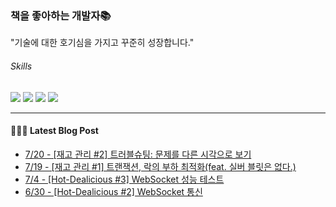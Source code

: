 
### 책을 좋아하는 개발자📚
"기술에 대한 호기심을 가지고 꾸준히 성장합니다."

###### Skills
<img src="https://img.shields.io/badge/java-c74634?style=flat-square&logo=oracle&logoColor=white"> <img src="https://img.shields.io/badge/spring-6DB33F?style=flat-square&logo=spring&logoColor=white"> <img src="https://img.shields.io/badge/mysql-4479A1?style=flat-square&logo=mysql&logoColor=white"> <img src="https://img.shields.io/badge/redis-DC382D?style=flat-square&logo=redis&logoColor=white">

------
#### 💁🏻‍♂️ Latest Blog Post

 - [7/20 - [재고 관리 #2] 트러블슈팅: 문제를 다른 시각으로 보기](https://syeon2.github.io/project/sm-project2.html)
 - [7/19 - [재고 관리 #1] 트랜잭션, 락의 부하 최적화(feat. 실버 블릿은 없다.)](https://syeon2.github.io/project/sm-project1.html)
 - [7/4 - [Hot-Dealicious #3] WebSocket 성능 테스트](https://syeon2.github.io/project/hd-websocket2.html)
 - [6/30 - [Hot-Dealicious #2] WebSocket 통신](https://syeon2.github.io/project/hd-websocket1.html)
